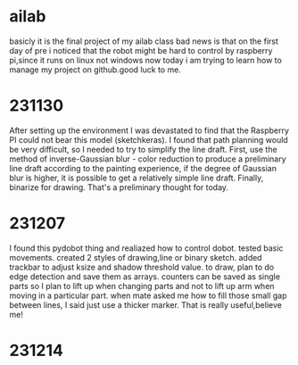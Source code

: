 # ailab
basicly it is the final project of my ailab class
bad news is that on the first day of pre i noticed that the robot might be hard to control by raspberry pi,since it runs on linux not windows
now today i am trying to learn how to manage my project on github.good luck to me.
# 231130

After setting up the environment I was devastated to find that the Raspberry PI could not bear this model (sketchkeras).
I found that path planning would be very difficult, so I needed to try to simplify the line draft.
First, use the method of inverse-Gaussian blur - color reduction to produce a preliminary line draft
according to the painting experience, if the degree of Gaussian blur is higher, it is possible to get a relatively simple line draft.
Finally, binarize for drawing. That's a preliminary thought for today.
# 231207

I found this pydobot thing and realiazed how to control dobot. tested basic movements.
created 2 styles of drawing,line or binary sketch. added trackbar to adjust ksize and shadow threshold value.
to draw, plan to do edge detection and save them as arrays. counters can be saved as single parts so I plan to lift up when changing parts and not to lift up arm when moving in a particular part.
when mate asked me how to fill those small gap between lines, I said just use a thicker marker. That is really useful,believe me!
# 231214
